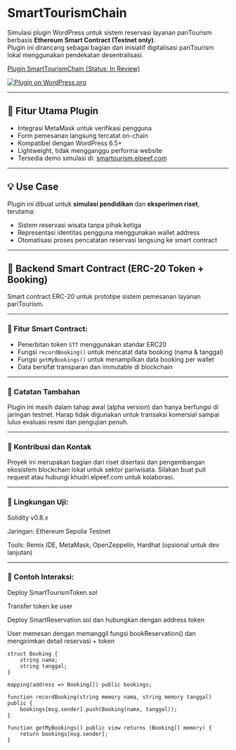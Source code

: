 # SmartTourismChain

Simulasi plugin WordPress untuk sistem reservasi layanan pariTourism berbasis **Ethereum Smart Contract (Testnet only)**.  
Plugin ini dirancang sebagai bagian dari inisiatif digitalisasi pariTourism lokal menggunakan pendekatan desentralisasi.

[Plugin SmartTourismChain (Status: In Review)](https://wordpress.org/plugins/smarttourismchain/)

[![Plugin on WordPress.org](https://img.shields.io/badge/Plugin%20Directory-SmartTourismChain-blue)](https://wordpress.org/plugins/smarttourismchain/)

---

## 🔗 Fitur Utama Plugin
- Integrasi MetaMask untuk verifikasi pengguna
- Form pemesanan langsung tercatat on-chain
- Kompatibel dengan WordPress 6.5+
- Lightweight, tidak mengganggu performa website
- Tersedia demo simulasi di: [smartourism.elpeef.com](https://smartourism.elpeef.com)

---

## 💡 Use Case
Plugin ini dibuat untuk **simulasi pendidikan** dan **eksperimen riset**, terutama:
- Sistem reservasi wisata tanpa pihak ketiga
- Representasi identitas pengguna menggunakan wallet address
- Otomatisasi proses pencatatan reservasi langsung ke smart contract

---

## 🔐 Backend Smart Contract (ERC-20 Token + Booking)

Smart contract ERC-20 untuk prototipe sistem pemesanan layanan pariTourism.

---

### 🔧 Fitur Smart Contract:
- Penerbitan token `STT` menggunakan standar ERC20
- Fungsi `recordBooking()` untuk mencatat data booking (nama & tanggal)
- Fungsi `getMyBookings()` untuk menampilkan data booking per wallet
- Data bersifat transparan dan immutable di blockchain

---

### 📄 Catatan Tambahan
Plugin ini masih dalam tahap awal (alpha version) dan hanya berfungsi di jaringan testnet.
Harap tidak digunakan untuk transaksi komersial sampai lulus evaluasi resmi dan pengujian penuh.

---

### 🙌 Kontribusi dan Kontak
Proyek ini merupakan bagian dari riset disertasi dan pengembangan ekosistem blockchain lokal untuk sektor pariwisata.
Silakan buat pull request atau hubungi khudri.elpeef.com untuk kolaborasi.

---

### 🧪 Lingkungan Uji:
Solidity v0.8.x

Jaringan: Ethereum Sepolia Testnet

Tools: Remix IDE, MetaMask, OpenZeppelin, Hardhat (opsional untuk dev lanjutan)

---

### 🔗 Contoh Interaksi:
Deploy SmartTourismToken.sol

Transfer token ke user

Deploy SmartReservation.sol dan hubungkan dengan address token

User memesan dengan memanggil fungsi bookReservation() dan mengirimkan detail reservasi + token

```solidity
struct Booking {
    string nama;
    string tanggal;
}

mapping(address => Booking[]) public bookings;

function recordBooking(string memory nama, string memory tanggal) public {
    bookings[msg.sender].push(Booking(nama, tanggal));
}

function getMyBookings() public view returns (Booking[] memory) {
    return bookings[msg.sender];
}
